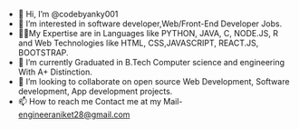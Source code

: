 - 👋 Hi, I’m @codebyanky001
- 👀 I’m interested in software developer,Web/Front-End Developer Jobs.
- 🧑‍💻My Expertise are in Languages like PYTHON, JAVA, C, NODE.JS, R and Web Technologies like HTML, CSS,JAVASCRIPT, REACT.JS, BOOTSTRAP.
- 🌱 I’m currently Graduated in B.Tech Computer science and engineering With A+ Distinction. 
- 💞️ I’m looking to collaborate on open source Web Development, Software development, App development projects.
- 📫 How to reach me Contact me at my Mail- engineeraniket28@gmail.com

<!---
codebyanky001/codebyanky001 is a ✨ special ✨ repository because its `README.md` (this file) appears on your GitHub profile.
You can click the Preview link to take a look at your changes.
--->
